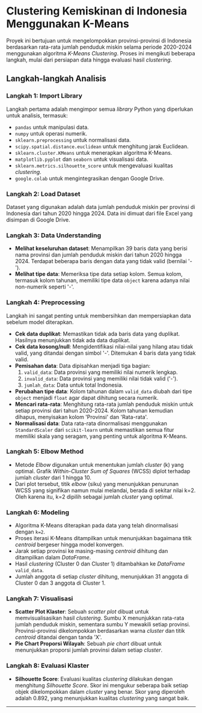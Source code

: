 # Clustering Kemiskinan di Indonesia Menggunakan K-Means

Proyek ini bertujuan untuk mengelompokkan provinsi-provinsi di Indonesia berdasarkan rata-rata jumlah penduduk miskin selama periode 2020-2024 menggunakan algoritma _K-Means Clustering_. Proses ini mengikuti beberapa langkah, mulai dari persiapan data hingga evaluasi hasil _clustering_.

## Langkah-langkah Analisis

### Langkah 1: Import Library
Langkah pertama adalah mengimpor semua _library_ Python yang diperlukan untuk analisis, termasuk:
- `pandas` untuk manipulasi data.
- `numpy` untuk operasi numerik.
- `sklearn.preprocessing` untuk normalisasi data.
- `scipy.spatial.distance.euclidean` untuk menghitung jarak Euclidean.
- `sklearn.cluster.KMeans` untuk menerapkan algoritma K-Means.
- `matplotlib.pyplot` dan `seaborn` untuk visualisasi data.
- `sklearn.metrics.silhouette_score` untuk mengevaluasi kualitas _clustering_.
- `google.colab` untuk mengintegrasikan dengan Google Drive.

### Langkah 2: Load Dataset
Dataset yang digunakan adalah data jumlah penduduk miskin per provinsi di Indonesia dari tahun 2020 hingga 2024. Data ini dimuat dari file Excel yang disimpan di Google Drive.

### Langkah 3: Data Understanding
- **Melihat keseluruhan dataset**: Menampilkan 39 baris data yang berisi nama provinsi dan jumlah penduduk miskin dari tahun 2020 hingga 2024. Terdapat beberapa baris dengan data yang tidak valid (bernilai '-').
- **Melihat tipe data**: Memeriksa tipe data setiap kolom. Semua kolom, termasuk kolom tahunan, memiliki tipe data `object` karena adanya nilai non-numerik seperti '-'.

### Langkah 4: Preprocessing
Langkah ini sangat penting untuk membersihkan dan mempersiapkan data sebelum model diterapkan.
- **Cek data duplikat**: Memastikan tidak ada baris data yang duplikat. Hasilnya menunjukkan tidak ada data duplikat.
- **Cek data kosong/null**: Mengidentifikasi nilai-nilai yang hilang atau tidak valid, yang ditandai dengan simbol '-'. Ditemukan 4 baris data yang tidak valid.
- **Pemisahan data**: Data dipisahkan menjadi tiga bagian:
    1. `valid_data`: Data provinsi yang memiliki nilai numerik lengkap.
    2. `invalid_data`: Data provinsi yang memiliki nilai tidak valid ('-').
    3. `jumlah_data`: Data untuk total Indonesia.
- **Perubahan tipe data**: Kolom tahunan dalam `valid_data` diubah dari tipe `object` menjadi `float` agar dapat dihitung secara numerik.
- **Mencari rata-rata**: Menghitung rata-rata jumlah penduduk miskin untuk setiap provinsi dari tahun 2020-2024. Kolom tahunan kemudian dihapus, menyisakan kolom 'Provinsi' dan 'Rata-rata'.
- **Normalisasi data**: Data rata-rata dinormalisasi menggunakan `StandardScaler` dari `scikit-learn` untuk memastikan semua fitur memiliki skala yang seragam, yang penting untuk algoritma K-Means.

### Langkah 5: Elbow Method
- Metode _Elbow_ digunakan untuk menentukan jumlah _cluster_ (k) yang optimal. Grafik _Within-Cluster Sum of Squares_ (WCSS) diplot terhadap jumlah _cluster_ dari 1 hingga 10.
- Dari plot tersebut, titik _elbow_ (siku) yang menunjukkan penurunan WCSS yang signifikan namun mulai melandai, berada di sekitar nilai k=2. Oleh karena itu, k=2 dipilih sebagai jumlah _cluster_ yang optimal.

### Langkah 6: Modeling
- Algoritma K-Means diterapkan pada data yang telah dinormalisasi dengan `k=2`.
- Proses iterasi K-Means ditampilkan untuk menunjukkan bagaimana titik _centroid_ bergeser hingga model konvergen.
- Jarak setiap provinsi ke masing-masing _centroid_ dihitung dan ditampilkan dalam _DataFrame_.
- Hasil _clustering_ (Cluster 0 dan Cluster 1) ditambahkan ke _DataFrame_ `valid_data`.
- Jumlah anggota di setiap _cluster_ dihitung, menunjukkan 31 anggota di Cluster 0 dan 3 anggota di Cluster 1.

### Langkah 7: Visualisasi
- **Scatter Plot Klaster**: Sebuah _scatter plot_ dibuat untuk memvisualisasikan hasil _clustering_. Sumbu X menunjukkan rata-rata jumlah penduduk miskin, sementara sumbu Y mewakili setiap provinsi. Provinsi-provinsi dikelompokkan berdasarkan warna _cluster_ dan titik _centroid_ ditandai dengan tanda 'X'.
- **Pie Chart Proporsi Wilayah**: Sebuah _pie chart_ dibuat untuk menunjukkan proporsi jumlah provinsi dalam setiap _cluster_.

### Langkah 8: Evaluasi Klaster
- **Silhouette Score**: Evaluasi kualitas _clustering_ dilakukan dengan menghitung _Silhouette Score_. Skor ini mengukur seberapa baik setiap objek dikelompokkan dalam _cluster_ yang benar. Skor yang diperoleh adalah 0.892, yang menunjukkan kualitas _clustering_ yang sangat baik.

---
